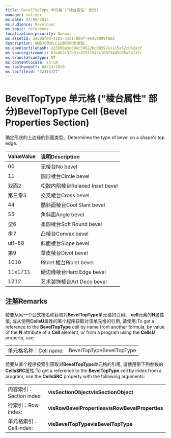 ```yaml
---
title: BevelTopType 单元格 ("棱台属性" 部分)
manager: soliver
ms.date: 03/09/2015
ms.audience: Developer
ms.topic: reference
localization_priority: Normal
ms.assetid: 3e29af0d-4183-41d1-8b0f-96450089f882
description: 确定形状的上边缘的斜面类型。
ms.openlocfilehash: 225600a3e39ec58622bcd8597e1115a52cb62a3f
ms.sourcegitcommit: 8fe462c32b91c87911942c188f3445e85a54137c
ms.translationtype: MT
ms.contentlocale: zh-CN
ms.lasthandoff: 04/23/2019
ms.locfileid: "32315727"
---
```

# <a name="beveltoptype-cell-bevel-properties-section"></a><span data-ttu-id="06903-103">BevelTopType 单元格 ("棱台属性" 部分)</span><span class="sxs-lookup"><span data-stu-id="06903-103">BevelTopType Cell (Bevel Properties Section)</span></span>

<span data-ttu-id="06903-104">确定形状的上边缘的斜面类型。</span><span class="sxs-lookup"><span data-stu-id="06903-104">Determines the type of bevel on a shape's top edge.</span></span> 
  
|<span data-ttu-id="06903-105">**Value**</span><span class="sxs-lookup"><span data-stu-id="06903-105">**Value**</span></span>|<span data-ttu-id="06903-106">**说明**</span><span class="sxs-lookup"><span data-stu-id="06903-106">**Description**</span></span>|
|:-----|:-----|
|<span data-ttu-id="06903-107">0</span><span class="sxs-lookup"><span data-stu-id="06903-107">0</span></span>  <br/> |<span data-ttu-id="06903-108">无棱台</span><span class="sxs-lookup"><span data-stu-id="06903-108">No bevel</span></span>  <br/> |
|<span data-ttu-id="06903-109">1</span><span class="sxs-lookup"><span data-stu-id="06903-109">1</span></span>  <br/> |<span data-ttu-id="06903-110">圆形棱台</span><span class="sxs-lookup"><span data-stu-id="06903-110">Circle bevel</span></span>  <br/> |
|<span data-ttu-id="06903-111">双面</span><span class="sxs-lookup"><span data-stu-id="06903-111">2</span></span>  <br/> |<span data-ttu-id="06903-112">松散内陷棱台</span><span class="sxs-lookup"><span data-stu-id="06903-112">Relaxed Inset bevel</span></span>  <br/> |
|<span data-ttu-id="06903-113">第三章</span><span class="sxs-lookup"><span data-stu-id="06903-113">3</span></span>  <br/> |<span data-ttu-id="06903-114">交叉棱台</span><span class="sxs-lookup"><span data-stu-id="06903-114">Cross bevel</span></span>  <br/> |
|<span data-ttu-id="06903-115">4</span><span class="sxs-lookup"><span data-stu-id="06903-115">4</span></span>  <br/> |<span data-ttu-id="06903-116">酷斜面棱台</span><span class="sxs-lookup"><span data-stu-id="06903-116">Cool Slant bevel</span></span>  <br/> |
|<span data-ttu-id="06903-117">5</span><span class="sxs-lookup"><span data-stu-id="06903-117">5</span></span>  <br/> |<span data-ttu-id="06903-118">角斜面</span><span class="sxs-lookup"><span data-stu-id="06903-118">Angle bevel</span></span>  <br/> |
|<span data-ttu-id="06903-119">型</span><span class="sxs-lookup"><span data-stu-id="06903-119">6</span></span>  <br/> |<span data-ttu-id="06903-120">柔圆棱台</span><span class="sxs-lookup"><span data-stu-id="06903-120">Soft Round bevel</span></span>  <br/> |
|<span data-ttu-id="06903-121">步</span><span class="sxs-lookup"><span data-stu-id="06903-121">7</span></span>  <br/> |<span data-ttu-id="06903-122">凸棱台</span><span class="sxs-lookup"><span data-stu-id="06903-122">Convex bevel</span></span>  <br/> |
|<span data-ttu-id="06903-123">utf-8</span><span class="sxs-lookup"><span data-stu-id="06903-123">8</span></span>  <br/> |<span data-ttu-id="06903-124">斜面棱台</span><span class="sxs-lookup"><span data-stu-id="06903-124">Slope bevel</span></span>  <br/> |
|<span data-ttu-id="06903-125">第</span><span class="sxs-lookup"><span data-stu-id="06903-125">9</span></span>  <br/> |<span data-ttu-id="06903-126">草皮棱台</span><span class="sxs-lookup"><span data-stu-id="06903-126">Divot bevel</span></span>  <br/> |
|<span data-ttu-id="06903-127">10</span><span class="sxs-lookup"><span data-stu-id="06903-127">10</span></span>  <br/> |<span data-ttu-id="06903-128">Riblet 棱台</span><span class="sxs-lookup"><span data-stu-id="06903-128">Riblet bevel</span></span>  <br/> |
|<span data-ttu-id="06903-129">11x17</span><span class="sxs-lookup"><span data-stu-id="06903-129">11</span></span>  <br/> |<span data-ttu-id="06903-130">硬边缘棱台</span><span class="sxs-lookup"><span data-stu-id="06903-130">Hard Edge bevel</span></span>  <br/> |
|<span data-ttu-id="06903-131">12</span><span class="sxs-lookup"><span data-stu-id="06903-131">12</span></span>  <br/> |<span data-ttu-id="06903-132">艺术装饰棱台</span><span class="sxs-lookup"><span data-stu-id="06903-132">Art Deco bevel</span></span>  <br/> |
   
## <a name="remarks"></a><span data-ttu-id="06903-133">注解</span><span class="sxs-lookup"><span data-stu-id="06903-133">Remarks</span></span>

<span data-ttu-id="06903-134">若要从另一个公式按名称获取对**BevelTopType**单元格的引用、 **cell**元素的**N**属性值, 或从使用**CellsU**属性的某个程序获取对该单元格的引用, 请使用:</span><span class="sxs-lookup"><span data-stu-id="06903-134">To get a reference to the **BevelTopType** cell by name from another formula, by value of the **N** attribute of a **Cell** element, or from a program using the **CellsU** property, use:</span></span> 
  
|||
|:-----|:-----|
|<span data-ttu-id="06903-135">单元格名称：</span><span class="sxs-lookup"><span data-stu-id="06903-135">Cell name:</span></span>  <br/> |<span data-ttu-id="06903-136">BevelTopType</span><span class="sxs-lookup"><span data-stu-id="06903-136">BevelTopType</span></span>  <br/> |
   
<span data-ttu-id="06903-137">若要从某个程序按索引获取对**BevelTopType**单元格的引用, 请使用带下列参数的**CellsSRC**属性:</span><span class="sxs-lookup"><span data-stu-id="06903-137">To get a reference to the **BevelTopType** cell by index from a program, use the **CellsSRC** property with the following arguments:</span></span> 
  
|||
|:-----|:-----|
|<span data-ttu-id="06903-138">内容索引：</span><span class="sxs-lookup"><span data-stu-id="06903-138">Section index:</span></span>  <br/> |<span data-ttu-id="06903-139">**visSectionObject**</span><span class="sxs-lookup"><span data-stu-id="06903-139">**visSectionObject**</span></span> <br/> |
|<span data-ttu-id="06903-140">行索引：</span><span class="sxs-lookup"><span data-stu-id="06903-140">Row index:</span></span>  <br/> |<span data-ttu-id="06903-141">**visRowBevelProperties**</span><span class="sxs-lookup"><span data-stu-id="06903-141">**visRowBevelProperties**</span></span> <br/> |
|<span data-ttu-id="06903-142">单元格索引：</span><span class="sxs-lookup"><span data-stu-id="06903-142">Cell index:</span></span>  <br/> |<span data-ttu-id="06903-143">**visBevelTopType**</span><span class="sxs-lookup"><span data-stu-id="06903-143">**visBevelTopType**</span></span> <br/> |
   


